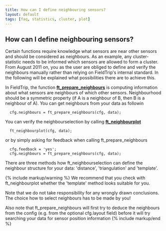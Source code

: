 ```yaml
---
title: How can I define neighbouring sensors?
layout: default
tags: [faq, statistics, cluster, plot]
---
```


## How can I define neighbouring sensors?

Certain functions require knowledge what sensors are near other sensors and should be considered as neighbours. As an example, any cluster-statistic needs to be informed which sensors are allowed to form a cluster. From August 2011 on, you as the user are obliged to define and verify the neighbours manually rather than relying on FieldTrip's internal standard. In the following will be explained what possibilities there are to achieve this.

In FieldTrip, the function **[ft_prepare_neighbours](/reference/ft_prepare_neighbours)** is computing information about what sensors are neighbours of which other sensors. Neighbourhood should be a symmetric property (if A is a neighbour of B, then B is a neighbour of A). You can get neighbours from your data as followin

	  cfg.neighbours = ft_prepare_neighbours(cfg, data);

You can verify the neighbourselection by calling **[ft_neighbourplot](/reference/ft_neighbourplot)**

	  ft_neighbourplot(cfg, data);

or by simply asking for feedback when calling ft_prepare_neighbours

	  cfg.feedback = 'yes';
	  cfg.neighbours = ft_prepare_neighbours(cfg, data);


There are three methods how ft_neighbourselection can define the neighbour structure for your data: 'distance', 'triangulation' and 'template'.

{% include markup/warning %}
We recommend that you check with ft_neighbourplot whether the 'template' method looks suitable for you.

Note that we do not take responsibility for any wrongly drawn conclusions. The choice how to select neighbours has to be made by you!

Also note that ft_prepare_neighbours will first try to deduce the neighbours from the config (e.g. from the optional cfg.layout field) before it will try searching your data for sensor position information
{% include markup/end %}
